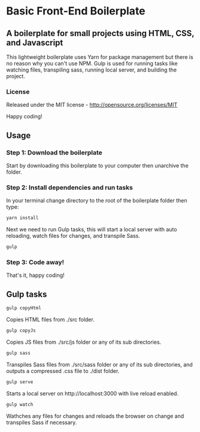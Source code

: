 # Basic Front-End Boilerplate
## A boilerplate for small projects using HTML, CSS, and Javascript
This lightweight boilerplate uses Yarn for package management but there is no reason why you can't use NPM. Gulp is used for running tasks like watching files, transpiling sass, running local server, and building the project.

### License
Released under the MIT license - http://opensource.org/licenses/MIT

Happy coding!

## Usage
### Step 1: Download the boilerplate
Start by downloading this boilerplate to your computer then unarchive the folder.

### Step 2: Install dependencies and run tasks
In your terminal change directory to the root of the boilerplate folder then type:
```bash
yarn install
```
Next we need to run Gulp tasks, this will start a local server with auto reloading, watch files for changes, and transpile Sass.
```bash
gulp
```

### Step 3: Code away!
That's it, happy coding!

## Gulp tasks
```bash
gulp copyHtml
```
Copies HTML files from ./src folder.

```bash
gulp copyJs
```
Copies JS files from ./src/js folder or any of its sub directories.

```bash
gulp sass
```
Transpiles Sass files from ./src/sass folder or any of its sub directories, and outputs a compressed .css file to ./dist folder.

```bash
gulp serve
```
Starts a local server on http://localhost:3000 with live reload enabled.

```bash
gulp watch
```
Wathches any files for changes and reloads the browser on change and transpiles Sass if necessary.